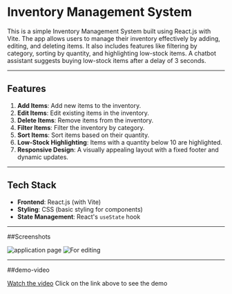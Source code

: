 # Inventory Management System

This is a simple Inventory Management System built using React.js with Vite. The app allows users to manage their inventory effectively by adding, editing, and deleting items. It also includes features like filtering by category, sorting by quantity, and highlighting low-stock items. A chatbot assistant suggests buying low-stock items after a delay of 3 seconds.

---

## Features

1. **Add Items**: Add new items to the inventory.
2. **Edit Items**: Edit existing items in the inventory.
3. **Delete Items**: Remove items from the inventory.
4. **Filter Items**: Filter the inventory by category.
5. **Sort Items**: Sort items based on their quantity.
6. **Low-Stock Highlighting**: Items with a quantity below 10 are highlighted.
7. **Responsive Design**: A visually appealing layout with a fixed footer and dynamic updates.

---

## Tech Stack

- **Frontend**: React.js (with Vite)
- **Styling**: CSS (basic styling for components)
- **State Management**: React's `useState` hook

---

##Screenshots

![application page](https://github.com/user-attachments/assets/eedbd834-f97f-473a-9cbf-f70e357a43ea)
![For editing](https://github.com/user-attachments/assets/1c421a06-4546-4c87-a9f8-d2857a49e1f2)

---

##demo-video

[Watch the video](https://drive.google.com/file/d/1nDSbNRa2Ov1G2IrIhDeMt4AlXcV1aAPU/view?usp=drivesdk)
Click on the link above to see the demo







